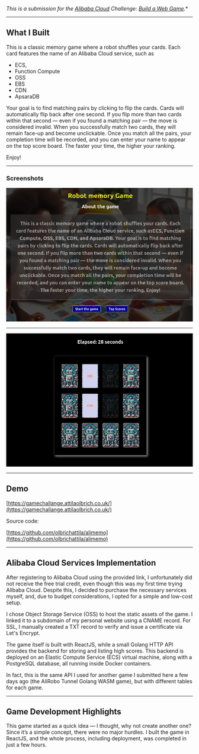 *This is a submission for the [Alibaba Cloud](https://int.alibabacloud.com/m/1000402443/) Challenge: [Build a Web Game](https://dev.to/challenges/alibaba).**

---

## What I Built
This is a classic memory game where a robot shuffles your cards. Each card features the name of an Alibaba Cloud service, such as 
- ECS,
- Function Compute
- OSS
- EBS
- CDN
- ApsaraDB

Your goal is to find matching pairs by clicking to flip the cards.
Cards will automatically flip back after one second. If you flip more than two cards within that second — even if you found a matching pair
— the move is considered invalid. When you successfully match two cards, they will remain face-up and become unclickable. Once you match all the pairs, your completion time will be recorded, and you can enter your name to appear on the top score board. The faster your time, the higher your ranking. 

Enjoy!

---

### Screenshots 

![Screenshot intro](https://raw.githubusercontent.com/olbrichattila/alimemo/refs/heads/main/screenshots/intro.png)

---

![Screenshot game](https://raw.githubusercontent.com/olbrichattila/alimemo/refs/heads/main/screenshots/game.png)

---

## Demo
[https://gamechallange.attilaolbrich.co.uk/](https://gamechallange.attilaolbrich.co.uk/)

Source code:

[https://github.com/olbrichattila/alimemo](https://github.com/olbrichattila/alimemo)

---

## Alibaba Cloud Services Implementation

After registering to Alibaba Cloud using the provided link, I unfortunately did not receive the free trial credit, even though this was my first time trying Alibaba Cloud. Despite this, I decided to purchase the necessary services myself, and, due to budget considerations, I opted for a simple and low-cost setup.

I chose Object Storage Service (OSS) to host the static assets of the game. I linked it to a subdomain of my personal website using a CNAME record. For SSL, I manually created a TXT record to verify and issue a certificate via Let's Encrypt.

The game itself is built with ReactJS, while a small Golang HTTP API provides the backend for storing and listing high scores. This backend is deployed on an Elastic Compute Service (ECS) virtual machine, along with a PostgreSQL database, all running inside Docker containers.

In fact, this is the same API I used for another game I submitted here a few days ago (the AliRobo Tunnel Golang WASM game), but with different tables for each game.

---


## Game Development Highlights

This game started as a quick idea — I thought, why not create another one?
Since it’s a simple concept, there were no major hurdles. I built the game in ReactJS, and the whole process, including deployment, was completed in just a few hours.